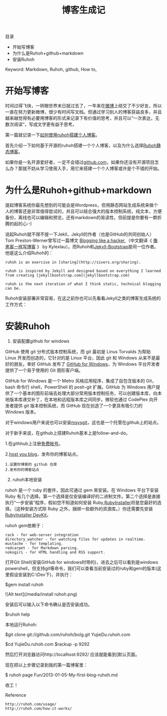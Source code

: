 ﻿---
title: 博客生成记
description: 使用ruhoh搭建个人博客
---

目录

- 开始写博客
- 为什么是Ruhoh+github+markdown
- 安装Ruhoh


Keyword: Markdown, Ruhoh, github, How to,

# 开始写博客 #

时间过得飞快，一转眼世界末日就过去了，一年来在[微博](http://weibo.com/u/1716287123)上结交了不少好友，所以一直在努力更新微博，很少有时间写文档。但通过学习别人的博客获益良多，并且越来越觉得有必要用博客的形式来记录下有价值的思考，并且可以“一次表达，无数次阅读”，写成文字更有益于思考。


第一篇就记录一下[如何使用ruhoh搭建个人博客](yujiedu.ruhoh.com/2013-01-05-My-First-Blog-ruhoh)。


首先介绍一下如何基于开源的ruhoh搭建一个个人博客，以及为什么选择[Ruhoh静态博客](http://ruhoh.com/)。

如果你是一名开源爱好者，一定不会错过[github.com](github.com)，如果你还没有开源项目怎么办？那就不妨从学习使用入手，用它来搭建一个个人博客或许是个不错的开始。


# 为什么是Ruhoh+github+markdown #

提起博客系统你最先想到的可能会是Wordpress，但用静态网站生成系统来做个人的博客还是非常值得尝试的，并且可以结合强大的版本控制系统，纯文本，方便备份，离线也可以编辑和预览，还有markdown的易读性，但前提是你要有一颗折腾的起的心:-)

说起Ruhoh就不得不提一下Jekll，Jekyll的作者（也是GitHub的共同创始人）Tom Preston-Werner曾写过一篇博文 [Blogging like a hacker ](http://tom.preston-werner.com/2008/11/17/blogging-like-a-hacker.html)（中文翻译《 [像黑客一样写博客](http://kyle.xlau.org/posts/blogging-like-a-hacker.html) 》 by Kylexlau）。而Ruhoh和[Jekyll-Bootstrap](http://jekyllbootstrap.com/)是同一位作者。他是这么介绍Ruhoh的：

	ruhoh is an exercise in [sharing](http://sivers.org/sharing).

	ruhoh is inspired by Jekyll and designed based on everything I learned from creating [jekyllbootstrap.com](jekyllbootstrap.com)

	ruhoh is the next iteration of what I think static, technical blogging can be. 

Ruhoh安装部署非常容易，在这之前你也可以先看看Jekyll之类的博客生成系统的工作方式：


# 安装Ruhoh #

1. 安装配置github for windows

GitHub 使用 git 分布式版本控制系统，而 git 最初是 Linus Torvalds 为帮助 Linux 开发而创造的，它针对的是 Linux 平台，因此 git 和 Windows 从来不是最好的朋友。幸好 GitHub 发布了 [GitHub for Windows](https://github.com/blog/1127-github-for-windows)，为 Windows 平台开发者提供了一个易于使用的 Git 图形客户端。

GitHub for Windows 是一个 Metro 风格应用程序，集成了自包含版本的 Git，bash 命令行 shell，PowerShell 的 posh-git 扩展。GitHub 为 Windows 用户提供了一个基本的图形前端去处理大部分常用版本控制任务，可以创建版本库，向本地版本库递交补丁，在本地和远程版本库之间同步。微软也通过 CodePlex 向开发者提供 git 版本控制系统，而 GitHub 现在创造了一个更具有吸引力的 Windows 版本。

对于windows用户来说也可以安装[msysgit](http://msysgit.github.com/)，这也是一个托管在github上的站点。

对于新手来说，在github上搭建Ruhoh基本上是follow-and-do。

1.在githhub上注册[免费帐号](https://github.com/signup/free)。

2.[host you blog](http://ruhoh.com/)，发布你的博客站点。
	
	1.设置你博客的 github 仓库
	2.发布你的博客站点

2. ruhoh本地安装

ruhoh 是一个 ruby 的套件，因此可通过 gem 來安装。在 Windows 平台下安装 Ruby 有几个选择。第一个选择是仅安装编译好的二进制文件。第二个选择是直接执行“一步安装”程序，假如您不知道如何安装 Ruby,[RubyInstaller](http://rubyinstaller.org/)将是您最好的选择。（这种安装方式除 Ruby 之外，捆绑一些额外的资源库。）你还需要先安装[ RubyInstaller DevKit](http://wiki.github.com/oneclick/rubyinstaller/development-kit)。

ruhoh gem依赖于：

    rack - for web-server integration
    directory_watcher - for watching files for updates in realtime.
    mustache - for templating.
    redcarpet - for Markdown parsing.
    nokogiri - for HTML handling and RSS support.

打开Git Shell(安装GitHub for windows时带的)，进去之后可以看到是windows powershell，但支持git等命令，我们可以查看当前安装过的ruby和gem的版本(这里假设安装到C:\Dev下)，并执行：

$gem install ruhoh 

![Alt text](/media/install ruhoh.png)

安装后可以输入以下命令确认是否安装成功。

$ruhoh help

本地运行Ruhoh:

$git clone git://github.com/ruhoh/bolg.git YujieDu.ruhoh.com

$cd YujieDu.ruhoh.com
$rackup -p 9292

然后打开浏览器访问http://localhost:9292/ 应该就能看到[默认页面。

现在把以上步骤记录到我的第一篇博客里：

$ ruhoh page Fun/2013-01-05-My-first-blog-ruhoh.md


收工！

Reference

    http://ruhoh.com/usage/
    http://ruhoh.com/how-it-works/


